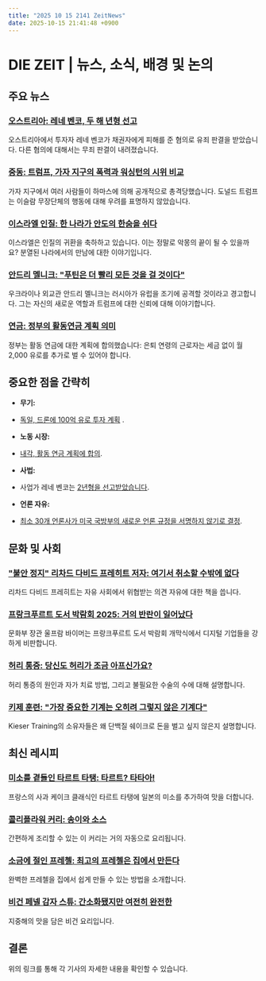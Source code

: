 ```yaml
---
title: "2025 10 15 2141 ZeitNews"
date: 2025-10-15 21:41:48 +0900
---
```


# DIE ZEIT | 뉴스, 소식, 배경 및 논의 

## 주요 뉴스 

### [오스트리아: 레네 벤코, 두 해 년형 선고](https://www.zeit.de/wirtschaft/2025-10/rene-benko-prozess-haft-verurteilt-insolvenz)
 오스트리아에서 투자자 레네 벤코가 채권자에게 피해를 준 혐의로 유죄 판결을 받았습니다. 다른 혐의에 대해서는 무죄 판결이 내려졌습니다. 
### [중동: 트럼프, 가자 지구의 폭력과 워싱턴의 시위 비교](https://www.zeit.de/politik/ausland/2025-10/donald-trump-hamas-hinrichtungen-gaza-washington-nationalgarde)
 가자 지구에서 여러 사람들이 하마스에 의해 공개적으로 총격당했습니다. 도널드 트럼프는 이슬람 무장단체의 행동에 대해 우려를 표명하지 않았습니다. 
### [이스라엘 인질: 한 나라가 안도의 한숨을 쉬다](https://www.zeit.de/2025/44/geiseln-israel-freilassung-demonstration-tel-aviv-gxe)
 이스라엘은 인질의 귀환을 축하하고 있습니다. 이는 정말로 악몽의 끝이 될 수 있을까요? 분열된 나라에서의 만남에 대한 이야기입니다. 
### [안드리 멜니크: "푸틴은 더 빨리 모든 것을 걸 것이다"](https://www.zeit.de/2025/44/andrij-melnyk-ukraine-botschafter-deutschland-un)
 우크라이나 외교관 안드리 멜니크는 러시아가 유럽을 조기에 공격할 것이라고 경고합니다. 그는 자신의 새로운 역할과 트럼프에 대한 신뢰에 대해 이야기합니다. 
### [연금: 정부의 활동연금 계획 의미](https://www.zeit.de/politik/deutschland/2025-10/die-wichtigsten-fragen-aktivrente-gesetzentwurf-bundesregierung)
 정부는 활동 연금에 대한 계획에 합의했습니다: 은퇴 연령의 근로자는 세금 없이 월 2,000 유로를 추가로 벌 수 있어야 합니다. 

## 중요한 점을 간략히 
- **무기:**
* [독일, 드론에 100억 유로 투자 계획](https://www.zeit.de/politik/ausland/ukraine-krieg-news-liveblog#event_id=eoFGxMz86ZhA5XUDLMdY)
 . 
- **노동 시장:**
* [내각, 활동 연금 계획에 합의](https://www.zeit.de/politik/deutschland/2025-10/aktivrente-steuerfreibetrag-rentner-renteneintrittsalter-2000-euro). 
- **사법:**
* 사업가 레네 벤코는 [2년형을 선고받았습니다](https://www.zeit.de/wirtschaft/2025-10/rene-benko-prozess-haft-verurteilt-insolvenz). 
- **언론 자유:**
* [최소 30개 언론사가 미국 국방부의 새로운 언론 규정을 서명하지 않기로 결정](https://www.zeit.de/politik/ausland/2025-10/pentagon-us-medien-regeln). 

## 문화 및 사회 

### ["불안 정지" 리차드 다비드 프레히트 저자: 여기서 취소할 수밖에 없다](https://www.zeit.de/kultur/literatur/2025-10/angststillstand-richard-david-precht-meinungsfreiheit-andersdenkende-liberale)
  리차드 다비드 프레히트는 자유 사회에서 위협받는 의견 자유에 대한 책을 씁니다. 
### [프랑크푸르트 도서 박람회 2025: 거의 반란이 일어났다](https://www.zeit.de/kultur/literatur/2025-10/frankfurter-buchmesse-2025-eroeffnung-rede-wolfram-weimer)
  문화부 장관 울프람 바이머는 프랑크푸르트 도서 박람회 개막식에서 디지털 기업들을 강하게 비판합니다. 
### [허리 통증: 당신도 허리가 조금 아프신가요?](https://www.zeit.de/2025/42/rueckenschmerzen-operation-notwendigkeit-wirbelsaeule-bandscheibenvorfall)
  허리 통증의 원인과 자가 치료 방법, 그리고 불필요한 수술의 수에 대해 설명합니다. 
### [키제 훈련: "가장 중요한 기계는 오히려 그렇지 않은 기계다"](https://www.zeit.de/zeit-fuer-unternehmer/2025/03/kieser-training-fitnessstudios-fitnessbranche-physiotherapie-gabriela-kieser-michael-antonopoulos)
  Kieser Training의 소유자들은 왜 단백질 쉐이크로 돈을 벌고 싶지 않은지 설명합니다. 

## 최신 레시피 

### [미소를 곁들인 타르트 타탱: 타르트? 타타아!](https://www.zeit.de/zeit-magazin/wochenmarkt/2025-06/tarte-tatin-miso-rezept-wochenmarkt)
  프랑스의 사과 케이크 클래식인 타르트 타탱에 일본의 미소를 추가하여 맛을 더합니다. 
### [콜리플라워 커리: 송이와 소스](https://www.zeit.de/zeit-magazin/wochenmarkt/2025-10/korma-curry-blumenkohl-rezept-wochenmarkt)
  간편하게 조리할 수 있는 이 커리는 거의 자동으로 요리됩니다. 
### [소금에 절인 프레첼: 최고의 프레첼은 집에서 만든다](https://www.zeit.de/zeit-magazin/wochenmarkt/2024-10/laugenbrezen-teig-backen-rezept)
  완벽한 프레첼을 집에서 쉽게 만들 수 있는 방법을 소개합니다. 
### [비건 페넬 감자 스튜: 간소화됐지만 여전히 완전한](https://www.zeit.de/zeit-magazin/wochenmarkt/2025-10/fenchel-kartoffel-eintopf-artischocken-kalamata-oliven-rezept-wochenmarkt)
  지중해의 맛을 담은 비건 요리입니다. 

## 결론 
위의 링크를 통해 각 기사의 자세한 내용을 확인할 수 있습니다.